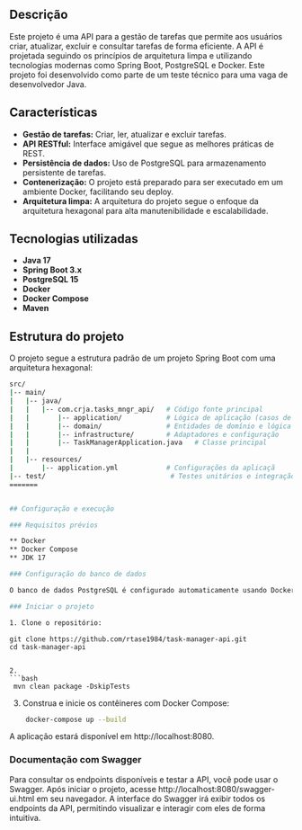 
## Descrição

Este projeto é uma API para a gestão de tarefas que permite aos usuários criar, atualizar, excluir e consultar tarefas de forma eficiente. A API é projetada seguindo os princípios de arquitetura limpa e utilizando tecnologias modernas como Spring Boot, PostgreSQL e Docker. Este projeto foi desenvolvido como parte de um teste técnico para uma vaga de desenvolvedor Java.

## Características

- **Gestão de tarefas:** Criar, ler, atualizar e excluir tarefas.
- **API RESTful:** Interface amigável que segue as melhores práticas de REST.
- **Persistência de dados:** Uso de PostgreSQL para armazenamento persistente de tarefas.
- **Contenerização:** O projeto está preparado para ser executado em um ambiente Docker, facilitando seu deploy.
- **Arquitetura limpa:** A arquitetura do projeto segue o enfoque da arquitetura hexagonal para alta manutenibilidade e escalabilidade.

## Tecnologias utilizadas

- **Java 17**
- **Spring Boot 3.x**
- **PostgreSQL 15**
- **Docker**
- **Docker Compose**
- **Maven**

## Estrutura do projeto

O projeto segue a estrutura padrão de um projeto Spring Boot com uma arquitetura hexagonal:


```bash
src/
|-- main/
|   |-- java/
|   |   |-- com.crja.tasks_mngr_api/   # Código fonte principal
|   |       |-- application/           # Lógica de aplicação (casos de uso)
|   |       |-- domain/                # Entidades de domínio e lógica de negócio
|   |       |-- infrastructure/        # Adaptadores e configuração
|   |       |-- TaskManagerApplication.java   # Classe principal
|   |
|   |-- resources/
|       |-- application.yml            # Configurações da aplicaçã
|-- test/                               # Testes unitários e integração
=======


## Configuração e execução

### Requisitos prévios

** Docker
** Docker Compose
** JDK 17

### Configuração do banco de dados

O banco de dados PostgreSQL é configurado automaticamente usando Docker Compose. Os detalhes da configuração estão no arquivo``docker-compose.yml``.

### Iniciar o projeto

1. Clone o repositório:

```
    git clone https://github.com/rtase1984/task-manager-api.git
    cd task-manager-api 
```

2. 
```bash  
 mvn clean package -DskipTests
 ```

3. Construa e inicie os contêineres com Docker Compose:

```bash 
    docker-compose up --build 
```


A aplicação estará disponível em http://localhost:8080.

### Documentação com Swagger

Para consultar os endpoints disponíveis e testar a API, você pode usar o Swagger. Após iniciar o projeto, acesse http://localhost:8080/swagger-ui.html em seu navegador. A interface do Swagger irá exibir todos os endpoints da API, permitindo visualizar e interagir com eles de forma intuitiva.



